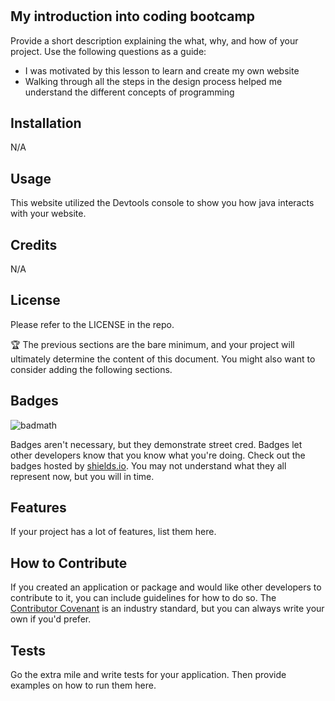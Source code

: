 # <Your-Project-Title>

## My introduction into coding bootcamp

Provide a short description explaining the what, why, and how of your project. Use the following questions as a guide:

- I was motivated by this lesson to learn and create my own website
- Walking through all the steps in the design process helped me understand the different concepts of programming


## Installation

N/A

## Usage

This website utilized the Devtools console to show you how java interacts with your website.


## Credits

N/A

## License

Please refer to the LICENSE in the repo.

🏆 The previous sections are the bare minimum, and your project will ultimately determine the content of this document. You might also want to consider adding the following sections.

## Badges

![badmath](https://img.shields.io/github/languages/top/nielsenjared/badmath)

Badges aren't necessary, but they demonstrate street cred. Badges let other developers know that you know what you're doing. Check out the badges hosted by [shields.io](https://shields.io/). You may not understand what they all represent now, but you will in time.

## Features

If your project has a lot of features, list them here.

## How to Contribute

If you created an application or package and would like other developers to contribute to it, you can include guidelines for how to do so. The [Contributor Covenant](https://www.contributor-covenant.org/) is an industry standard, but you can always write your own if you'd prefer.

## Tests

Go the extra mile and write tests for your application. Then provide examples on how to run them here.